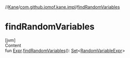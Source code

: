 //[Kane](../index.md)/[com.github.jomof.kane.impl](index.md)/[findRandomVariables](find-random-variables.md)



# findRandomVariables  
[jvm]  
Content  
fun [Expr](-expr/index.md).[findRandomVariables](find-random-variables.md)(): [Set](https://kotlinlang.org/api/latest/jvm/stdlib/kotlin.collections/-set/index.html)<[RandomVariableExpr](-random-variable-expr/index.md)>  



